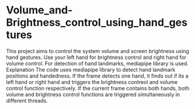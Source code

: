 # Volume_and-Brightness_control_using_hand_gestures
This project aims to control the system volume and screen brightness using hand gestures. Use your left hand for brightness control and right hand for volume control. For detection of hand landmarks, mediapipe library is used.
Explanation
The code uses mediapipe library to detect hand landmark positions and handedness. If the frame detects one hand, it finds out if its a left hand or right hand and triggers the brightness contreol and volume control function respectively. If the current frame contains both hands, both volume and brightness control functions are triggered simultaneously in different threads.
